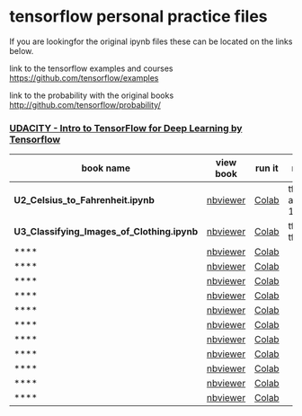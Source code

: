 # tensorflow personal practice files

If you are lookingfor the original ipynb files these can be located on the links below.

link to the tensorflow examples and courses https://github.com/tensorflow/examples   

link to the probability with the original books http://github.com/tensorflow/probability/



### [UDACITY - Intro to TensorFlow for Deep Learning by Tensorflow](https://www.udacity.com/course/intro-to-tensorflow-for-deep-learning--ud187)


|book name|view book|run it|notes|
|---------|--------|------------|-----|
|**U2_Celsius_to_Fahrenheit.ipynb**|[nbviewer](https://nbviewer.jupyter.org/github/feapri/tensorflow_practice/blob/master/U2_Celsius_to_Fahrenheit.ipynb)|[Colab](https://drive.google.com/open?id=1U4N3RNLnoCB-LcqMcgaa8soEBOHZe5lP)|tf2.0 and tf 1.15|
|**U3_Classifying_Images_of_Clothing.ipynb**|[nbviewer](https://nbviewer.jupyter.org/github/feapri/tensorflow_practice/blob/master/U3_Classifying_Images_of_Clothing.ipynb)|[Colab](https://colab.research.google.com/github/feapri/tensorflow_practice/blob/master/U3_Classifying_Images_of_Clothing.ipynb)|tf and tf.keras|
|****|[nbviewer](https://nbviewer.jupyter.org/github/feapri/tensorflow_practice/blob/master/)|[Colab]()||
|****|[nbviewer](https://nbviewer.jupyter.org/github/feapri/tensorflow_practice/blob/master/)|[Colab]()||
|****|[nbviewer](https://nbviewer.jupyter.org/github/feapri/tensorflow_practice/blob/master/)|[Colab]()||
|****|[nbviewer](https://nbviewer.jupyter.org/github/feapri/tensorflow_practice/blob/master/)|[Colab]()||
|****|[nbviewer](https://nbviewer.jupyter.org/github/feapri/tensorflow_practice/blob/master/)|[Colab]()||
|****|[nbviewer](https://nbviewer.jupyter.org/github/feapri/tensorflow_practice/blob/master/)|[Colab]()||
|****|[nbviewer](https://nbviewer.jupyter.org/github/feapri/tensorflow_practice/blob/master/)|[Colab]()||
|****|[nbviewer](https://nbviewer.jupyter.org/github/feapri/tensorflow_practice/blob/master/)|[Colab]()||
|****|[nbviewer](https://nbviewer.jupyter.org/github/feapri/tensorflow_practice/blob/master/)|[Colab]()||
|****|[nbviewer](https://nbviewer.jupyter.org/github/feapri/tensorflow_practice/blob/master/)|[Colab]()||
|****|[nbviewer](https://nbviewer.jupyter.org/github/feapri/tensorflow_practice/blob/master/)|[Colab]()||

